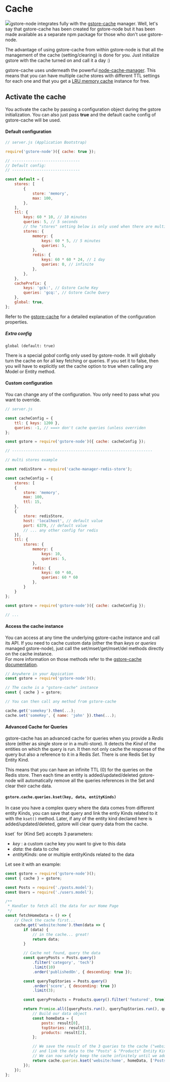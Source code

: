 # Cache

![](https://github.com/sebelga/gstore-cache/raw/master/logo/logo.gif)gstore-node integrates fully with the [gstore-cache](https://github.com/sebelga/gstore-cache) manager. Well, let's say that gstore-cache has been created for gstore-node but it has been made available as a separate npm package for those who don't use gstore-node.

The advantage of using gstore-cache from within gstore-node is that all the management of the cache \(setting/clearing\) is done for you. Just initialize gstore with the cache turned on and call it a day :\)

gstore-cache uses underneath the powerful [node-cache-manager](https://github.com/BryanDonovan/node-cache-manager). This means that you can have multiple cache stores with different TTL settings for each one and that you get a [LRU memory cache](https://www.npmjs.com/package/lru-cache) instance for free.

## Activate the cache

You activate the cache by passing a configuration object during the gstore initialization. You can also just pass **true** and the default cache config of gstore-cache will be used.

#### Default configuration

```js
// server.js (Application Bootstrap)

require('gstore-node')({ cache: true }); 

// ------------------------------
// Default config:
// ------------------------------

const default = {
    stores: [
        {
            store: 'memory',
            max: 100,
        },
    ],
    ttl: {
        keys: 60 * 10, // 10 minutes
        queries: 5, // 5 seconds
        // the "stores" setting below is only used when there are multiple stores
        stores: {
            memory: {
                keys: 60 * 5, // 5 minutes
                queries: 5,
            },
            redis: {
                keys: 60 * 60 * 24, // 1 day
                queries: 0, // infinite
            },
        },
    },
    cachePrefix: {
        keys: 'gck:', // Gstore Cache Key
        queries: 'gcq:', // Gstore Cache Query
    },
    global: true,
};
```

Refer to the [gstore-cache](https://github.com/sebelga/gstore-cache) for  a detailed explanation of the configuration properties.

##### Extra config

`global (default: true)`

There is a special _gobal_ config only used by gstore-node. It will globally turn the cache on for all key fetching or queries. If you set it to false, then you will have to explicitly set the cache option to true when calling any Model or Entity method.

#### Custom configuration

You can change any of the configuration. You only need to pass what you want to override.

```js
// server.js

const cacheConfig = {
    ttl: { keys: 1200 },
    queries: -1, // ===> don't cache queries (unless overriden
};

const gstore = require('gstore-node')({ cache: cacheConfig }); 

// --------------------------------------------------------------

// multi stores example

const redisStore = require('cache-manager-redis-store');

const cacheConfig = {
    stores: [
    {
        store: 'memory',
        max: 100,
        ttl: 15,
    },
    {
        store: redisStore,
        host: 'localhost', // default value
        port: 6379, // default value
        // ... any other config for redis
    }],
    ttl: {
        stores: {
            memory: {
                keys: 10,
                queries: 5,
            },
            redis: {
                keys: 60 * 60,
                queries: 60 * 60
            },
        }
    }
};

const gstore = require('gstore-node')({ cache: cacheConfig }); 

// ...
```

#### Access the cache instance

You can access at any time the underlying gstore-cache instance and call its API. If you need to cache custom data \(other the than _keys_ or _queries_ managed gstore-node\), just call the set/mset/get/mset/del methods directly on the cache instance.  
For more information on those methods refer to the [gstore-cache documentation](https://github.com/sebelga/gstore-cache).

```js
// Anywhere in your Appication
const gstore = require('gstore-node')();

// The cache is a "gstore-cache" instance
const { cache } = gstore;

// You can then call any method from gstore-cache

cache.get('somekey').then(...);
cache.set('someKey', { name: 'john' }).then(...);
```

#### Advanced Cache for Queries

gstore-cache has an advanced cache for queries when you provide a _Redis_ store \(either as single store or in a multi-store\). It detects the _Kind_ of the entities on which the query is run. It then not only cache the response of the query but also a reference to it in a Redis _Set_. There is one Redis Set by Entity Kind.

This means that you can have an infinite TTL \(0\) for the queries on the Redis store. Then each time an entity is added/updated/deleted gstore-node will automatically remove all the queries references in the Set and clear their cache data.

#### `gstore.cache.queries.kset(key, data, entityKinds)`

In case you have a complex query where the data comes from different entity Kinds, you can save that query and link the entiy Kinds related to it with the `kset()` method. Later, if any of the entity kind declared here is added/updated/deleted, gstore will clear query data from the cache.

kset` for (Kind Set) accepts 3 parameters:
* _key_ : a custom cache key you want to give to this data
* _data_: the data to cche
* _entityKinds_: one or multiple entityKinds related to the data

Let see it with an example:

```js
const gstore = require('gstore-node')();
const { cache } = gstore;

const Posts = require('./posts.model');
const Users = require('./users.model');

/**
 * Handler to fetch all the data for our Home Page
 */
const fetchHomeData = () => {
    // Check the cache first...
    cache.get('website:home').then(data => {
        if (data) {
            // in the cache... great!
            return data;
        }

        // Cache not found, query the data
        const queryPosts = Posts.query()
            .filter('category', 'tech')
            .limit(10)
            .order('publishedOn', { descending: true });

        const queryTopStories = Posts.query()
            .order('score', { descending: true })
            .limit(3);

        const queryProducts = Products.query().filter('featured', true);

        return Promise.all([queryPosts.run(), queryTopStories.run(), queryProducts.run()]).then(result => {
            // Build our data object
            const homeData = {
                posts: result[0],
                topStories: result[1],
                products: result[2],
            };

            // We save the result of the 3 queries to the cache ("website:home" key)
            // and link the data to the "Posts" & "Products" Entity Kinds.
            // We can now safely keep the cache infinitely until we add/edit or delete a "Posts" or a "Products".
            return cache.queries.kset('website:home', homeData, ['Posts', 'Products']);
        });
    });
};
```







